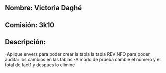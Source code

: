## Nombre: Victoria Daghé
## Comisión: 3k10
## Descripción:
-Aplique envers para poder crear la tabla la tabla REVINFO para poder auditar los cambios en las tablas
-A modo de prueba cambie el número y el total de fact1 y despues lo elimine
